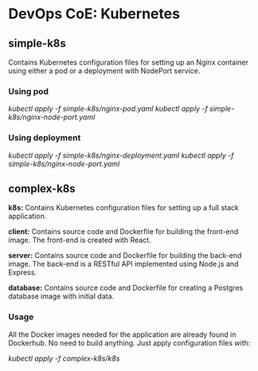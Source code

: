 # DevOps CoE: Kubernetes

## simple-k8s
Contains Kubernetes configuration files for setting up an Nginx container using either a pod or a deployment with NodePort service.


### Using pod
*kubectl apply -f simple-k8s/nginx-pod.yaml*
*kubectl apply -f simple-k8s/nginx-node-port.yaml*


### Using deployment
*kubectl apply -f simple-k8s/nginx-deployment.yaml*
*kubectl apply -f simple-k8s/nginx-node-port.yaml*


## complex-k8s

__k8s:__
Contains Kubernetes configuration files for setting up a full stack application.


__client:__
Contains source code and Dockerfile for building the front-end image. The front-end is created with React.


__server:__
Contains source code and Dockerfile for building the back-end image. The back-end is a RESTful API implemented using Node.js and Express.


__database:__
Contains source code and Dockerfile for creating a Postgres database image with initial data.


### Usage
All the Docker images needed for the application are already found in Dockerhub. No need to build anything. Just apply configuration files with:

*kubectl apply -f complex-k8s/k8s*